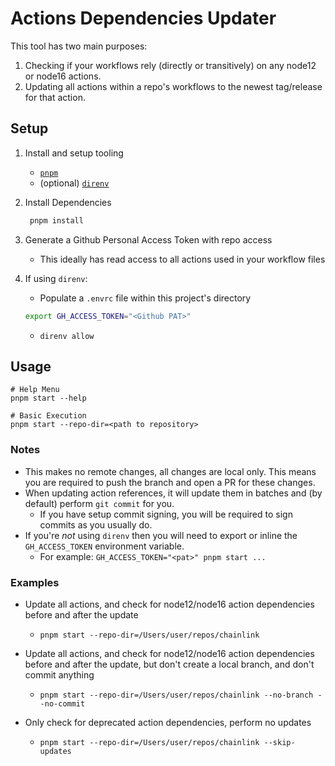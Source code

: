 # Actions Dependencies Updater

This tool has two main purposes:

1. Checking if your workflows rely (directly or transitively) on any node12 or
   node16 actions.
2. Updating all actions within a repo's workflows to the newest tag/release for
   that action.

## Setup

1. Install and setup tooling

   - [`pnpm`](https://pnpm.io/)
   - (optional) [`direnv`](https://direnv.net/)

2. Install Dependencies
   ```bash
    pnpm install
   ```
3. Generate a Github Personal Access Token with repo access
   - This ideally has read access to all actions used in your workflow files
4. If using `direnv`:
   - Populate a `.envrc` file within this project's directory
   ```bash
   export GH_ACCESS_TOKEN="<Github PAT>"
   ```
   - `direnv allow`

## Usage

```
# Help Menu
pnpm start --help

# Basic Execution
pnpm start --repo-dir=<path to repository>
```

### Notes

- This makes no remote changes, all changes are local only. This means you are
  required to push the branch and open a PR for these changes.
- When updating action references, it will update them in batches and (by
  default) perform `git commit` for you.
  - If you have setup commit signing, you will be required to sign commits as
    you usually do.
- If you're _not_ using `direnv` then you will need to export or inline the
  `GH_ACCESS_TOKEN` environment variable.
  - For example: `GH_ACCESS_TOKEN="<pat>" pnpm start ...`

### Examples

- Update all actions, and check for node12/node16 action dependencies before and
  after the update

  - `pnpm start --repo-dir=/Users/user/repos/chainlink`

- Update all actions, and check for node12/node16 action dependencies before and
  after the update, but don't create a local branch, and don't commit anything

  - `pnpm start --repo-dir=/Users/user/repos/chainlink --no-branch --no-commit`

- Only check for deprecated action dependencies, perform no updates
  - `pnpm start --repo-dir=/Users/user/repos/chainlink --skip-updates`
